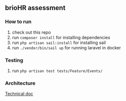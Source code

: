 ## brioHR assessment
### How to run
1. check out this repo
2. run `composer install` for installing dependencies
3. run `php artisan sail:install` for installing sail
4. run `./vendor/bin/sail up` for running laravel in docker
### Testing
1. run `php artisan test tests/Feature/Events/`

### Architecture
[Technical doc](https://docs.google.com/document/d/1TSudgeFHMIjVKy9wCAQUHw9UMhNpjGtADvLO-AUK4X4/edit?usp=sharing)